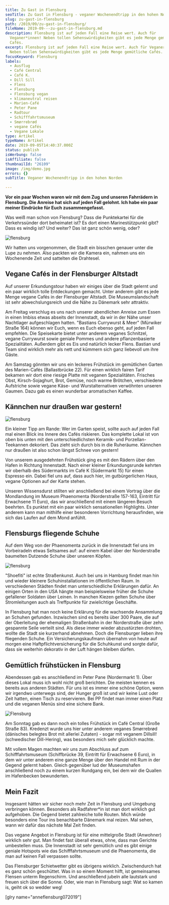 ```yaml
---
title: Zu Gast in Flensburg
seoTitle: Zu Gast in Flensburg - veganer Wochenendtripp in den hohen Norden
slug: zu-gast-in-flensburg
path: /2019/09/zu-gast-in-flensburg/
fileName: 2019-09---zu-gast-in-flensburg.md
description: Flensburg ist auf jeden Fall eine Reise wert. Auch für
  Veganer*innen! Neben tollen Sehenswürdigkeiten gibt es jede Menge gemütliche
  Cafés.
excerpt: Flensburg ist auf jeden Fall eine Reise wert. Auch für Veganer*innen!
  Neben tollen Sehenswürdigkeiten gibt es jede Menge gemütliche Cafés.
focusKeyword: Flensburg
labels:
  - Ausflug
  - Café Central
  - Café K.
  - Dill Sill
  - Flens
  - Flensburg
  - Flensburg vegan
  - klimaneutral reisen
  - Marien-Café
  - Peter Pane
  - Radtour
  - Schifffahrtsmuseum
  - Smørrebrød
  - vegane Cafés
  - Vegane Lokale
type: Artikel
typeName: Artikel
date: 2019-09-05T14:40:37.000Z
status: publish
isWerbung: false
isAffiliate: false
thumbnailId: "26109"
image: /img/demo.jpg
errors: {}
subTitle: Veganer Wochenendtripp in den hohen Norden
  
---
```


**Vor ein paar Wochen waren wir mit dem Zug und unseren Fahrrädern in Flensburg.
Die Anreise hat sich auf jeden Fall gelohnt. Ich habe ein paar meiner Eindrücke
für Euch zusammengefasst.**

Was weiß man schon von Flensburg? Dass die Punktekartei für die Verkehrssünder
dort beheimatet ist? Es dort einen Marinestützpunkt gibt? Dass es windig ist?
Und weiter? Das ist ganz schön wenig, oder?

![flensburg](http://cardamonchai.com/wp-content/uploads/2019/09/fruehstück-flensburg-400x533.jpg "Geniales veganes Frühstück im Marien-Café")

Wir hatten uns vorgenommen, die Stadt ein bisschen genauer unter die Lupe zu
nehmen. Also packten wir die Kamera ein, nahmen uns ein Wochenende Zeit und
sattelten die Drahtesel.

## Vegane Cafés in der Flensburger Altstadt

Auf unserer Erkundungstour haben wir einiges über die Stadt gelernt und ein paar
wirklich tolle Entdeckungen gemacht. Unter anderem gibt es jede Menge vegane
Cafés in der Flensburger Altstadt. Die Museumslandschaft ist sehr
abwechslungsreich und die Nähe zu Dänemark sehr attraktiv.

Am Freitag verschlug es uns nach unserer abendlichen Anreise zum Essen in einen
Imbiss etwas abseits der Innenstadt, da wir in der Nähe unser Nachtlager
aufgeschlagen hatten. "Bastians Currywurst &amp; Meer" (Mürwiker Straße 164)
können wir Euch, wenn es Euch ebenso geht, auf jeden Fall empfehlen. Die
Speisekarte bietet unter anderem veganes Schnitzel, vegane Currywurst sowie
geniale Pommes und andere pflanzenbasierte Spezialitäten. Außerdem gibt es Eis
und natürlich lecker Flens. Bastian und Team sind wirklich mehr als nett und
kümmern sich ganz liebevoll um ihre Gäste.

Am Samstag gönnten wir uns ein leckeres Frühstück im gemütlichen Garten des
Marien-Cafés (Ballastbrücke 22). Für einen wirklich fairen Tarif bekamen wir
dort eine riesige Platte mit veganen Spezialitäten. Frisches Obst,
Kirsch-Sojaghurt, Brot, Gemüse, noch warme Brötchen, verschiedene Aufstriche
sowie vegane Käse- und Wurstalternativen verwöhnten unseren Gaumen. Dazu gab es
einen wunderbar aromatischen Kaffee.

## Kännchen nur draußen war gestern!

![flensburg](http://cardamonchai.com/wp-content/uploads/2019/09/tekannen-flensburg-400x533.jpg "Tolle Teekannen")

Ein kleiner Tipp am Rande: Wer im Garten speist, sollte auch auf jeden Fall mal
einen Blick ins Innere des Cafés riskieren. Das komplette Lokal ist von oben bis
unten mit den unterschiedlichsten Keramik- und Porzellan-Teekannen dekoriert.
Das zieht sich durch bis in die Ruheräume. Kännchen nur draußen ist also schon
längst Schnee von gestern!

Von unserem ausgedehnten Frühstück ging es mit den Rädern über den Hafen in
Richtung Innenstadt. Nach einer kleiner Erkundungsrunde kehrten wir oberhalb des
Südermarkts im Café K (Südermarkt 15) für einen Espresso ein. Dabei fiel uns
auf, dass auch hier, im gutbürgerlichen Haus, vegane Optionen auf der Karte
stehen.

Unseren Wissensdurst stillten wir anschließend bei einem Vortrag über die
Mondlandung im Museum Phaenomenta (Norderstraße 157-163, Eintritt für Erwachsene
11 Euro), das wir anschließend mit einem längeren Besuch beehrten. Es punktet
mit ein paar wirklich sensationellen Highlights. Unter anderem kann man mithilfe
einer besonderen Vorrichtung herausfinden, wie sich das Laufen auf dem Mond
anfühlt.

## Flensburgs fliegende Schuhe

Auf dem Weg von der Phaenomenta zurück in die Innenstadt fiel uns im
Vorbeiradeln etwas Seltsames auf: auf einem Kabel über der Norderstraße
baumelten Dutzende Schuhe über unseren Köpfen.

![flensburg](http://cardamonchai.com/wp-content/uploads/2019/09/schuhe-flensburg-400x533.jpg "Luftige Schuhe")

"Shoefiti" ist echte Straßenkunst. Auch bei uns in Hamburg findet man hin und
wieder kleinere Schuhinstallationen im öffentlichen Raum. In verschiedenen
Städten findet man unterschiedliche Erklärungen dafür. An einigen Orten in den
USA hängte man beispielsweise früher die Schuhe gefallener Soldaten über Leinen.
In manchen Kiezen gelten Schuhe über Stromleitungen auch als Treffpunkte für
zwielichtige Geschäfte.

In Flensburg hat man noch keine Erklärung für die wachsende Ansammlung an
Schuhen gefunden. Inzwischen sind es bereits über 300 Paare, die auf der
Oberleitung der ehemaligen Straßenbahn in der Norderstraße über zehn gespannte
Seile verteilt sind. Als diese immer wieder abzustürzten drohten, wollte die
Stadt sie kurzerhand abnehmen. Doch die Flensburger lieben ihre fliegenden
Schuhe. Ein Versicherungskaufmann übernahm von heute auf morgen eine
Haftpflichtversicherung für die Schuhkunst und sorgte dafür, dass sie weiterhin
dekorativ in der Luft hängen bleiben dürfen.

## Gemütlich frühstücken in Flensburg

Abendessen gab es anschließend im Peter Pane (Nordermarkt 1). Über dieses Lokal
muss ich wohl nicht groß berichten. Die meisten kennen es bereits aus anderen
Städten. Für uns ist es immer eine schöne Option, wenn wir irgendwo unterwegs
sind, der Hunger groß ist und wir keine Lust oder Zeit hatten, einen Tisch zu
reservieren. Bei PP findet man immer einen Platz und die veganen Menüs sind eine
sichere Bank.

![Flensburg](http://cardamonchai.com/wp-content/uploads/2019/09/tau-flensburg-400x533.jpg "Armdickes Tau im Schifffahrtsmuseum")

Am Sonntag gab es dann noch ein tolles Frühstück im Café Central (Große Straße
83). Kredenzt wurde uns hier unter anderem veganes Smørrebrød (dänisches
belegtes Brot mit allerlei Zutaten) - sogar mit veganem Dillsill! (schwedischer
Dill-Hering), was besonders mich sehr glücklich machte.

Mit vollem Magen machten wir uns zum Abschluss auf zum Schifffahrtsmuseum
(Schiffbrücke 39, Eintritt für Erwachsene 6 Euro), in dem wir unter anderem eine
ganze Menge über den Handel mit Rum in der Gegend gelernt haben. Gleich
gegenüber lud der Museumshafen anschließend noch zu einem kurzen Rundgang ein,
bei dem wir die Quallen im Hafenbecken bewunderten.

## Mein Fazit

Insgesamt hätten wir sicher noch mehr Zeit in Flensburg und Umgebung verbringen
können. Besonders als Radfahrer\*in ist man dort wirklich gut aufgehoben. Die
Gegend bietet zahlreiche tolle Routen. Mich würde besonders eine Tour ins
benachbarte Dänemark mal reizen. Mal sehen, wann wir dafür das nächste Mal Zeit
finden.

Das vegane Angebot in Flensburg ist für eine mittelgroße Stadt (Anwohner)
wirklich sehr gut. Man findet fast überall etwas, ohne, dass man Gerichte
umbestellen muss. Die Innenstadt ist sehr gemütlich und es gibt einige geniale
Hotspots wie das Schifffahrtsmuseum und die Phaenomenta, die man auf keinen Fall
verpassen sollte.

Das Flensburger Schietwetter gibt es übrigens wirklich. Zwischendurch hat es
ganz schön geschüttet. Was in so einem Moment hilft, ist gemeinsames Flensen
unterm Regenschirm. Und anschließend jubeln alle lautstark und freuen sich über
die Sonne. Oder, wie man in Flensburg sagt: Wat so kamen is, geiht ok so wedder
weg!

[glry name="anneflensburg072019"]

  